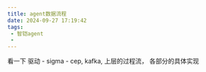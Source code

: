 ```yaml
---
title: agent数据流程
date: 2024-09-27 17:19:42
tags:
 - 智铠agent
 - 
---
```

看一下 驱动 - sigma - cep, kafka, 上层的过程流， 各部分的具体实现

